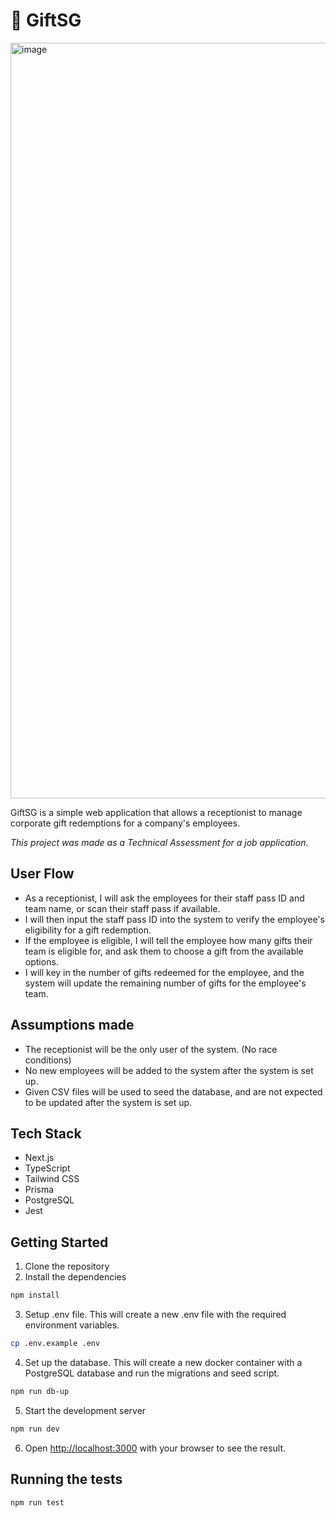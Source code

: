 # 🎁 GiftSG

<img width="1209" alt="image" src="https://github.com/ryanntannn/gift_sg/assets/13270108/7cc473a9-f7f0-404f-b106-55061e168827">

GiftSG is a simple web application that allows a receptionist to manage corporate gift redemptions for a company's employees.

_This project was made as a Technical Assessment for a job application._

## User Flow

- As a receptionist, I will ask the employees for their staff pass ID and team name, or scan their staff pass if available.
- I will then input the staff pass ID into the system to verify the employee's eligibility for a gift redemption.
- If the employee is eligible, I will tell the employee how many gifts their team is eligible for, and ask them to choose a gift from the available options.
- I will key in the number of gifts redeemed for the employee, and the system will update the remaining number of gifts for the employee's team.

## Assumptions made

- The receptionist will be the only user of the system. (No race conditions)
- No new employees will be added to the system after the system is set up.
- Given CSV files will be used to seed the database, and are not expected to be updated after the system is set up.

## Tech Stack

- Next.js
- TypeScript
- Tailwind CSS
- Prisma
- PostgreSQL
- Jest

## Getting Started

1. Clone the repository
2. Install the dependencies

```bash
npm install
```

3. Setup .env file. This will create a new .env file with the required environment variables.

```bash
cp .env.example .env
```

4. Set up the database. This will create a new docker container with a PostgreSQL database and run the migrations and seed script.

```bash
npm run db-up
```

5. Start the development server

```bash
npm run dev
```

6. Open [http://localhost:3000](http://localhost:3000) with your browser to see the result.

## Running the tests

```bash
npm run test
```
